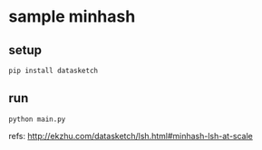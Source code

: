 # sample minhash

## setup

```shell
pip install datasketch
```

## run

```shell
python main.py
```

refs: http://ekzhu.com/datasketch/lsh.html#minhash-lsh-at-scale
